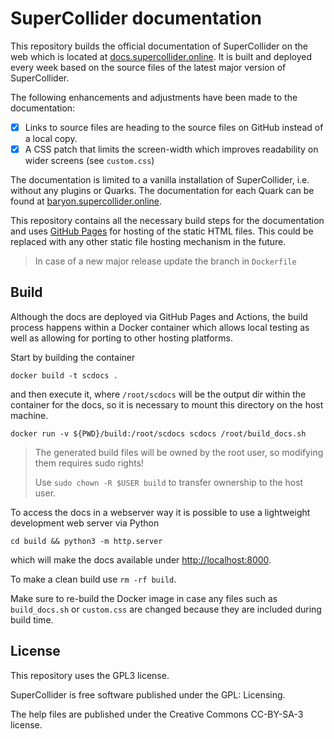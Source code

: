 # SuperCollider documentation

This repository builds the official documentation of SuperCollider on the web which is located at [docs.supercollider.online](https://docs.supercollider.online).
It is built and deployed every week based on the source files of the latest major version of SuperCollider.

The following enhancements and adjustments have been made to the documentation:

* [x] Links to source files are heading to the source files on GitHub instead of a local copy.
* [x] A CSS patch that limits the screen-width which improves readability on wider screens (see `custom.css`)

The documentation is limited to a vanilla installation of SuperCollider, i.e. without any plugins or Quarks.
The documentation for each Quark can be found at [baryon.supercollider.online](https://baryon.supercollider.online).

This repository contains all the necessary build steps for the documentation and uses [GitHub Pages](https://pages.github.com/) for hosting of the static HTML files.
This could be replaced with any other static file hosting mechanism in the future.

> In case of a new major release update the branch in `Dockerfile`

## Build

Although the docs are deployed via GitHub Pages and Actions, the build process happens within a Docker container which allows local testing as well as allowing for porting to other hosting platforms.

Start by building the container

```shell
docker build -t scdocs .
```

and then execute it, where `/root/scdocs` will be the output dir within the container for the docs, so it is necessary to mount this directory on the host machine.

```shell
docker run -v ${PWD}/build:/root/scdocs scdocs /root/build_docs.sh
```

> The generated build files will be owned by the root user, so modifying
> them requires sudo rights!
> 
> Use `sudo chown -R $USER build` to transfer ownership to the host user.

To access the docs in a webserver way it is possible to use a lightweight development web server via Python

```shell
cd build && python3 -m http.server
```

which will make the docs available under <http://localhost:8000>.

To make a clean build use `rm -rf build`.

Make sure to re-build the Docker image in case any files such as `build_docs.sh` or `custom.css` are changed because they are included during build time.

## License

This repository uses the GPL3 license.

SuperCollider is free software published under the GPL: Licensing.

The help files are published under the Creative Commons CC-BY-SA-3 license.
